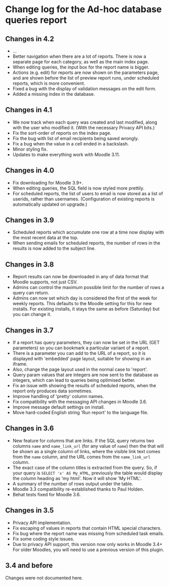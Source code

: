# Change log for the Ad-hoc database queries report

## Changes in 4.2

* ...
* Better navigation when there are a lot of reports. There is now a separate page for each category,
  as well as the main index page.
* When editing queries, the input box for the report name is bigger.
* Actions (e.g. edit) for reports are now shown on the parameters page, and are shown before the list
  of preview report runs, under scheduled reports, which is more convenient. 
* Fixed a bug with the display of validation messages on the edit form.
* Added a missing index in the database.


## Changes in 4.1

* We now track when each query was created and last modified, along with the user who modified it.
  (With the necessary Privacy API bits.)
* Fix the sort-order of reports on the index page.
* Fix the bug with list of email recipients being saved wrongly.
* Fix a bug when the value in a cell ended in a backslash.
* Minor styling fix.
* Updates to make everything work with Moodle 3.11.


## Changes in 4.0

* Fix downloading for Moodle 3.9+.
* When editing queries, the SQL field is now styled more prettily.
* For scheduled reports, the list of users to email is now stored as a list of userids, rather than usernames.
  (Configuration of existing reports is automatically updated on upgrade.)


## Changes in 3.9

* Scheduled reports which accumulate one row at a time now display
  with the most recent data at the top.
* When sending emails for scheduled reports, the number of rows in
  the results is now added to the subject line.


## Changes in 3.8

* Report results can now be downloaded in any of data format that Moodle supports, not just CSV.
* Admins can control the maximum possible limit for the number of rows a query can return.
* Admins can now set which day is considered the first of the week for weekly reports.
  This defaults to the Moodle setting for this for new installs. For existing installs,
  it stays the same as before (Saturday) but you can change it.


## Changes in 3.7

* If a report has query parameters, they can now be set in the URL
  (GET parameters) so you can bookmark a particular variant of a report.
* There is a parameter you can add to the URL of a report, so it is
  displayed with 'embedded' page layout, suitable for showing in an iframe.
* Also, change the page layout used in the normal case to 'report'.
* Query param values that are integers are now sent to the database as
  integers, which can lead to queries being optimised better.
* Fix an issue with showing the results of scheduled reports, when the
  report only produces data sometimes.
* Improve handling of 'pretty' column names.
* Fix compatibility with the messaging API changes in Moodle 3.6.
* Improve message default settings on install.
* Move hard-coded English string 'Run report' to the language file.


## Changes in 3.6

* New feature for columns that are links. If the SQL query returns two
  columns `name` and `name_link_url` (for any value of `name`) then
  the that will be shown as a single column of links, where the visible
  link text comes from the `name` column, and the URL comes from the
  `name_link_url` column.
* The exact case of the column titles is extracted from the query. So,
  if your query is `SELECT 'x' AS My_HTML`, previously the table would
  display the column heading as 'my html'. Now it will show 'My HTML'.
* A summary of the number of rows output under the table.
* Moodle 3.3 compatibility re-established thanks to Paul Holden.
* Behat tests fixed for Moodle 3.6. 


## Changes in 3.5

* Privacy API implementation.
* Fix escaping of values in reports that contain HTML special characters.
* Fix bug where the report name was missing from scheduled task emails.
* Fix some coding style issues.
* Due to privacy API support, this version now only works in Moodle 3.4+
  For older Moodles, you will need to use a previous version of this plugin.


## 3.4 and before

Changes were not documented here.
